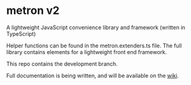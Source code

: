 # metron v2
A lightweight JavaScript convenience library and framework (written in TypeScript)

Helper functions can be found in the metron.extenders.ts file. The full library contains elements for a lightweight front end framework.

This repo contains the development branch.

Full documentation is being written, and will be available on the [wiki](https://github.com/szul/metron.v2/wiki).

